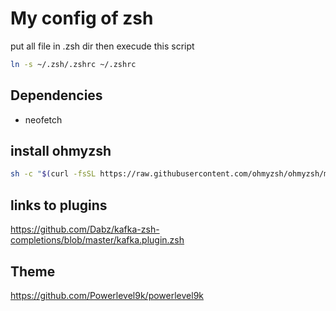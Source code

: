 # My config of zsh

put all file in .zsh dir then execude this script


```bash
ln -s ~/.zsh/.zshrc ~/.zshrc
```

## Dependencies 

* neofetch

## install ohmyzsh
 
```bash
sh -c "$(curl -fsSL https://raw.githubusercontent.com/ohmyzsh/ohmyzsh/master/tools/install.sh)"
```

## links to plugins
https://github.com/Dabz/kafka-zsh-completions/blob/master/kafka.plugin.zsh

## Theme

https://github.com/Powerlevel9k/powerlevel9k


